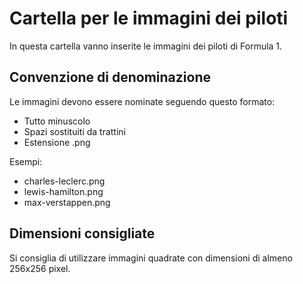 # Cartella per le immagini dei piloti

In questa cartella vanno inserite le immagini dei piloti di Formula 1.

## Convenzione di denominazione
Le immagini devono essere nominate seguendo questo formato:
- Tutto minuscolo
- Spazi sostituiti da trattini
- Estensione .png

Esempi:
- charles-leclerc.png
- lewis-hamilton.png
- max-verstappen.png

## Dimensioni consigliate
Si consiglia di utilizzare immagini quadrate con dimensioni di almeno 256x256 pixel.

